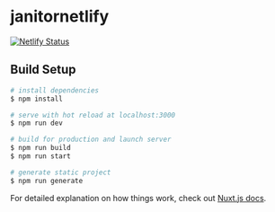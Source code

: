 # janitornetlify
[![Netlify Status](https://api.netlify.com/api/v1/badges/38dbfd75-647e-437a-bab1-39f715d4c0f1/deploy-status)](https://app.netlify.com/sites/janitorutah/deploys)

## Build Setup

```bash
# install dependencies
$ npm install

# serve with hot reload at localhost:3000
$ npm run dev

# build for production and launch server
$ npm run build
$ npm run start

# generate static project
$ npm run generate
```

For detailed explanation on how things work, check out [Nuxt.js docs](https://nuxtjs.org).
